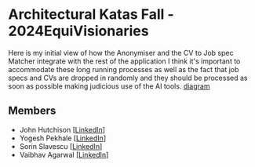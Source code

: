 # Architectural Katas Fall - 2024EquiVisionaries

Here is my initial view of how the Anonymiser and the CV to Job spec Matcher integrate with the rest of the application
I think it's important to accommodate these long running processes as well as the fact that job specs and CVs are dropped in randomly and they should be processed as soon as possible making judicious use of the AI tools.
[diagram](/ideas.drawio.png)

## Members
- John Hutchison [[LinkedIn](https://www.linkedin.com/in/john-hutchison-is-awesome/)]
- Yogesh Pekhale [[LinkedIn](https://www.linkedin.com/in/yogeshpekhale/)]
- Sorin Slavescu  [[LinkedIn](https://www.linkedin.com/in/sorin-slavescu/)]
- Vaibhav Agarwal [[LinkedIn](https://www.linkedin.com/in/vaibhav-agarwal-39500914/)]
